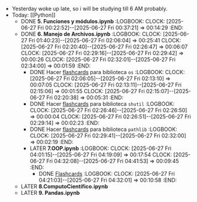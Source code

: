 - Yesterday woke up late, so i will be studying till 6 AM probably.
- Today: [[Python]]
	- DONE **5. Funciones y módulos.ipynb**
	  :LOGBOOK:
	  CLOCK: [2025-06-27 Fri 00:22:52]--[2025-06-27 Fri 00:37:21] =>  00:14:29
	  :END:
	- DONE **6. Manejo de Archivos.ipynb**
	  :LOGBOOK:
	  CLOCK: [2025-06-27 Fri 01:40:23]--[2025-06-27 Fri 02:06:04] =>  00:25:41
	  CLOCK: [2025-06-27 Fri 02:20:40]--[2025-06-27 Fri 02:26:47] =>  00:06:07
	  CLOCK: [2025-06-27 Fri 02:29:16]--[2025-06-27 Fri 02:29:42] =>  00:00:26
	  CLOCK: [2025-06-27 Fri 02:32:01]--[2025-06-27 Fri 02:34:00] =>  00:01:59
	  :END:
		- DONE Hacer [flashcards]([[Flashcard]]) para biblioteca `os`
		  :LOGBOOK:
		  CLOCK: [2025-06-27 Fri 02:06:05]--[2025-06-27 Fri 02:13:10] =>  00:07:05
		  CLOCK: [2025-06-27 Fri 02:13:11]--[2025-06-27 Fri 02:15:06] =>  00:01:55
		  CLOCK: [2025-06-27 Fri 02:15:07]--[2025-06-27 Fri 02:20:38] =>  00:05:31
		  :END:
		- DONE Hacer [flashcards]([[Flashcard]]) para biblioteca `shutil`
		  :LOGBOOK:
		  CLOCK: [2025-06-27 Fri 02:26:46]--[2025-06-27 Fri 02:26:50] =>  00:00:04
		  CLOCK: [2025-06-27 Fri 02:26:51]--[2025-06-27 Fri 02:29:14] =>  00:02:23
		  :END:
		- DONE Hacer [flashcards]([[Flashcard]]) para biblioteca `pathlib`
		  :LOGBOOK:
		  CLOCK: [2025-06-27 Fri 02:29:41]--[2025-06-27 Fri 02:32:00] =>  00:02:19
		  :END:
		- LATER **7.OOP.ipynb**
		  :LOGBOOK:
		  CLOCK: [2025-06-27 Fri 04:01:15]--[2025-06-27 Fri 04:19:09] =>  00:17:54
		  CLOCK: [2025-06-27 Fri 04:32:08]--[2025-06-27 Fri 04:41:53] =>  00:09:45
		  :END:
			- DONE [Flashcards]([[Flashcard]])
			  :LOGBOOK:
			  CLOCK: [2025-06-27 Fri 04:21:03]--[2025-06-27 Fri 04:32:01] =>  00:10:58
			  :END:
	- LATER **8.ComputoCientífico.ipynb**
	- LATER **9. Pandas.ipynb**